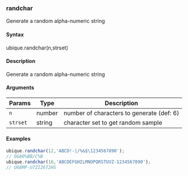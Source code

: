 ### randchar

Generate a random alpha-numeric string


#### Syntax

ubique.randchar(n,strset)


#### Description

Generate a random alpha-numeric string  



#### Arguments

|Params|Type|Description
|---------|----|-----------
|`n` | number | number of characters to generate (def: 6)
|`strset` | string | character set to get random sample


#### Examples

```js
ubique.randchar(12,'ABCD!-|/%&$\1234567890');
// D&80%BB/C%B
ubique.randchar(16,'ABCDEFGHILMNOPQRSTUVZ-1234567890');
// U68MP-U7ZI26T2HS
```

